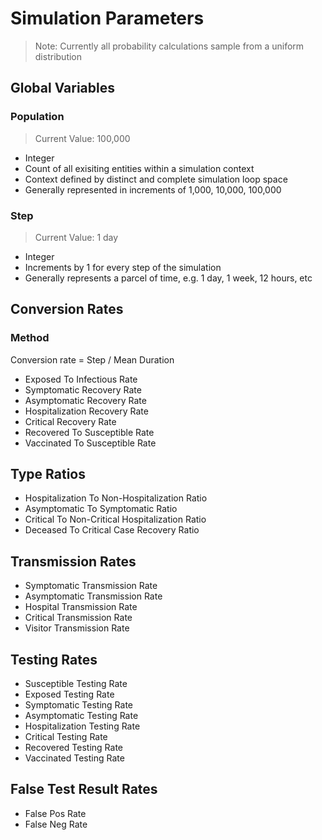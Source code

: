 # Simulation Parameters

> Note: Currently all probability calculations sample from a uniform distribution

## Global Variables

### Population

> Current Value: 100,000

- Integer
- Count of all exisiting entities within a simulation context
- Context defined by distinct and complete simulation loop space
- Generally represented in increments of 1,000, 10,000, 100,000

### Step

> Current Value: 1 day

- Integer
- Increments by 1 for every step of the simulation
- Generally represents a parcel of time, e.g. 1 day, 1 week, 12 hours, etc

## Conversion Rates

### Method
Conversion rate = Step / Mean Duration

- Exposed To Infectious Rate 
- Symptomatic Recovery Rate 
- Asymptomatic Recovery Rate 
- Hospitalization Recovery Rate 
- Critical Recovery Rate 
- Recovered To Susceptible Rate 
- Vaccinated To Susceptible Rate

## Type Ratios
- Hospitalization To Non-Hospitalization Ratio 
- Asymptomatic To Symptomatic Ratio 
- Critical To Non-Critical Hospitalization Ratio 
- Deceased To Critical Case Recovery Ratio 

## Transmission Rates
- Symptomatic Transmission Rate 
- Asymptomatic Transmission Rate 
- Hospital Transmission Rate 
- Critical Transmission Rate 
- Visitor Transmission Rate 

## Testing Rates
- Susceptible Testing Rate 
- Exposed Testing Rate 
- Symptomatic Testing Rate 
- Asymptomatic Testing Rate 
- Hospitalization Testing Rate 
- Critical Testing Rate 
- Recovered Testing Rate 
- Vaccinated Testing Rate 

## False Test Result Rates
- False Pos Rate 
- False Neg Rate 
